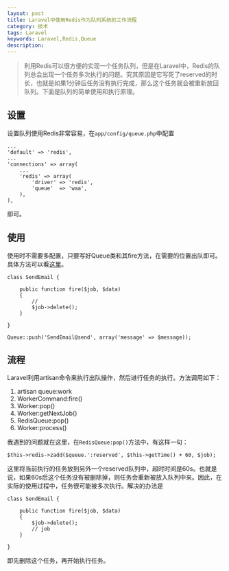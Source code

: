 ```yaml
---
layout: post
title: Laravel中使用Redis作为队列系统的工作流程
category: 技术
tags: Laravel
keywords: Laravel,Redis,Queue
description: 
---
```


> 利用Redis可以很方便的实现一个任务队列，但是在Laravel中，Redis的队列总会出现一个任务多次执行的问题。究其原因是它写死了reserved的时长，也就是如果1分钟后任务没有执行完成，那么这个任务就会被重新放回队列。下面是队列的简单使用和执行原理。

## 设置
设置队列使用Redis非常容易，在`app/config/queue.php`中配置

    ...
    'default' => 'redis',
    ...
    'connections' => array(
        ...
        'redis' => array(
            'driver' => 'redis',
            'queue'  => 'waa',
        ),
    ),

即可。

## 使用
使用时不需要多配置，只要写好Queue类和其fire方法，在需要的位置出队即可。具体方法可以看[这里](http://laravel.com/docs/queues#basic-usage)。

    class SendEmail {

        public function fire($job, $data)
        {
            //
            $job->delete();
        }

    }

    Queue::push('SendEmail@send', array('message' => $message));

## 流程
Laravel利用artisan命令来执行出队操作，然后进行任务的执行。方法调用如下：

1. artisan queue:work
2. WorkerCommand:fire()
3. Worker:pop()
4. Worker:getNextJob()
5. RedisQueue:pop()
6. Worker:process()

我遇到的问题就在这里，在`RedisQueue:pop()`方法中，有这样一句：

    $this->redis->zadd($queue.':reserved', $this->getTime() + 60, $job);

这里将当前执行的任务放到另外一个reserved队列中，超时时间是60s。也就是说，如果60s后这个任务没有被删除掉，则任务会重新被放入队列中来。因此，在实际的使用过程中，任务很可能被多次执行。解决的办法是

    class SendEmail {

        public function fire($job, $data)
        {
            $job->delete();
            // job 
        }

    }

即先删除这个任务，再开始执行任务。